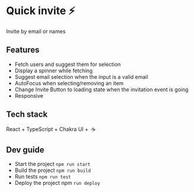 # Quick invite ⚡️

Invite by email or names

## Features

* Fetch users and suggest them for selection
* Display a spinner while fetching
* Suggest email selection when the input is a valid email
* AutoFocus when selecting/removing an item
* Change Invite Button to loading state when the invitation event is going
* Responsive 

## Tech stack

React + TypeScript + Chakra UI +  ☕️

## Dev guide 

* Start the project `npm run start`
* Build the project `npm run build`
* Run tests `npm run test`
* Deploy the project npm `run deploy`
